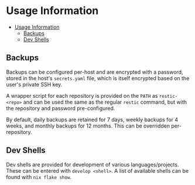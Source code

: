 # Usage Information

- [Usage Information](#usage-information)
  - [Backups](#backups)
  - [Dev Shells](#dev-shells)

## Backups

Backups can be configured per-host and are encrypted with a password, stored in the host's `secrets.yaml`
file, which is itself encrypted based on the user's private SSH key.

A wrapper script for each repository is provided on the `PATH` as `restic-<repo>` and can be used the
same as the regular `restic` command, but with the repository and password pre-configured.

By default, daily backups are retained for 7 days, weekly backups for 4 weeks, and monthly backups for 12
months. This can be overridden per-repository.

## Dev Shells

Dev shells are provided for development of various languages/projects. These can be entered with `develop <shell>`. A list of available shells can be found with `nix flake show`.
